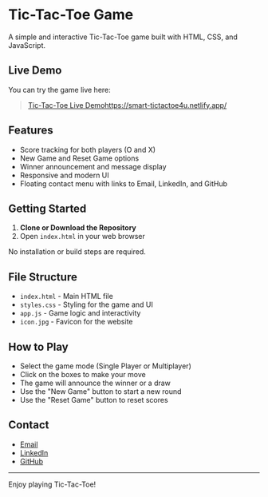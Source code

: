 # Tic-Tac-Toe Game

A simple and interactive Tic-Tac-Toe game built with HTML, CSS, and JavaScript.

## Live Demo

You can try the game live here:

> [Tic-Tac-Toe Live Demohttps://smart-tictactoe4u.netlify.app/](#) <!-- Replace # with your deployed link if available -->

## Features

- Score tracking for both players (O and X)
- New Game and Reset Game options
- Winner announcement and message display
- Responsive and modern UI
- Floating contact menu with links to Email, LinkedIn, and GitHub

## Getting Started

1. **Clone or Download the Repository**
2. Open `index.html` in your web browser

No installation or build steps are required.

## File Structure

- `index.html` - Main HTML file
- `styles.css` - Styling for the game and UI
- `app.js` - Game logic and interactivity
- `icon.jpg` - Favicon for the website

## How to Play

- Select the game mode (Single Player or Multiplayer)
- Click on the boxes to make your move
- The game will announce the winner or a draw
- Use the "New Game" button to start a new round
- Use the "Reset Game" button to reset scores

## Contact

- [Email](mailto:ydv17gaurav@gmail.com)
- [LinkedIn](https://www.linkedin.com/in/ydv17gaurav/)
- [GitHub](https://github.com/raogaurav17/)

---

Enjoy playing Tic-Tac-Toe!
